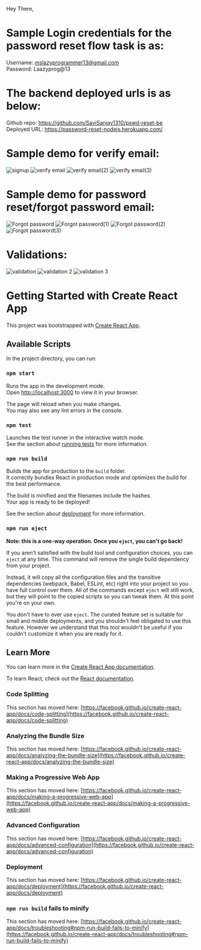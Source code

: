 Hey There,

# Sample Login credentials for the password reset flow task is as:<br/>
Username: mslazyprogrammer13@gmail.com<br/>
Password: Laazyprog@13

# The backend deployed urls is as below: <br/>
Github repo: https://github.com/SaviSanjay1310/pswd-reset-be <br/>
Deployed URL: https://password-reset-nodejs.herokuapp.com/

# Sample demo for verify email:
![signup](https://user-images.githubusercontent.com/92391756/162415791-6ef6ddaf-04d1-4f6b-baaa-bfaac161af58.PNG)
![verify email](https://user-images.githubusercontent.com/92391756/162415843-435b9df7-6e4f-4d16-b792-714ce4ec5d06.PNG)
![verify email(2)](https://user-images.githubusercontent.com/92391756/162415895-b2aba84a-527d-403f-ab01-7735d9cb9bd9.PNG)
![verify email(3)](https://user-images.githubusercontent.com/92391756/162415921-983055a2-4f4f-4818-a52f-8680e64ffb4c.PNG)

# Sample demo for password reset/forgot password email:<br/>
![Forgot password](https://user-images.githubusercontent.com/92391756/162417218-692027bc-dbaa-4218-a762-e61bfcf9cc14.PNG)
![Forgot password(1)](https://user-images.githubusercontent.com/92391756/162417243-5f3590d9-7760-4d34-938b-eaa5a3fe18af.PNG)
![Forgot password(2)](https://user-images.githubusercontent.com/92391756/162417256-fecc6b52-0529-4505-ab10-88bcc9bdf04e.PNG)
![Forgot password(3)](https://user-images.githubusercontent.com/92391756/162417270-fa3613d5-4ba5-4062-bbda-2b6b21d3f663.PNG)

# Validations:
![validation](https://user-images.githubusercontent.com/92391756/162420410-6de83801-ca16-4af6-bde4-e204e564d506.PNG)
![validation 2](https://user-images.githubusercontent.com/92391756/162420436-7864f4f5-bb9c-4bb7-92ba-0e40c6bec409.PNG)
![validation 3](https://user-images.githubusercontent.com/92391756/162420459-eaef7f44-7299-46b5-9f8d-19a538e9f439.PNG)

# Getting Started with Create React App

This project was bootstrapped with [Create React App](https://github.com/facebook/create-react-app).

## Available Scripts

In the project directory, you can run:

### `npm start`

Runs the app in the development mode.\
Open [http://localhost:3000](http://localhost:3000) to view it in your browser.

The page will reload when you make changes.\
You may also see any lint errors in the console.

### `npm test`

Launches the test runner in the interactive watch mode.\
See the section about [running tests](https://facebook.github.io/create-react-app/docs/running-tests) for more information.

### `npm run build`

Builds the app for production to the `build` folder.\
It correctly bundles React in production mode and optimizes the build for the best performance.

The build is minified and the filenames include the hashes.\
Your app is ready to be deployed!

See the section about [deployment](https://facebook.github.io/create-react-app/docs/deployment) for more information.

### `npm run eject`

**Note: this is a one-way operation. Once you `eject`, you can't go back!**

If you aren't satisfied with the build tool and configuration choices, you can `eject` at any time. This command will remove the single build dependency from your project.

Instead, it will copy all the configuration files and the transitive dependencies (webpack, Babel, ESLint, etc) right into your project so you have full control over them. All of the commands except `eject` will still work, but they will point to the copied scripts so you can tweak them. At this point you're on your own.

You don't have to ever use `eject`. The curated feature set is suitable for small and middle deployments, and you shouldn't feel obligated to use this feature. However we understand that this tool wouldn't be useful if you couldn't customize it when you are ready for it.

## Learn More

You can learn more in the [Create React App documentation](https://facebook.github.io/create-react-app/docs/getting-started).

To learn React, check out the [React documentation](https://reactjs.org/).

### Code Splitting

This section has moved here: [https://facebook.github.io/create-react-app/docs/code-splitting](https://facebook.github.io/create-react-app/docs/code-splitting)

### Analyzing the Bundle Size

This section has moved here: [https://facebook.github.io/create-react-app/docs/analyzing-the-bundle-size](https://facebook.github.io/create-react-app/docs/analyzing-the-bundle-size)

### Making a Progressive Web App

This section has moved here: [https://facebook.github.io/create-react-app/docs/making-a-progressive-web-app](https://facebook.github.io/create-react-app/docs/making-a-progressive-web-app)

### Advanced Configuration

This section has moved here: [https://facebook.github.io/create-react-app/docs/advanced-configuration](https://facebook.github.io/create-react-app/docs/advanced-configuration)

### Deployment

This section has moved here: [https://facebook.github.io/create-react-app/docs/deployment](https://facebook.github.io/create-react-app/docs/deployment)

### `npm run build` fails to minify

This section has moved here: [https://facebook.github.io/create-react-app/docs/troubleshooting#npm-run-build-fails-to-minify](https://facebook.github.io/create-react-app/docs/troubleshooting#npm-run-build-fails-to-minify)
